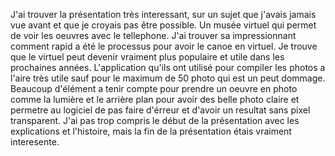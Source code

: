 J'ai trouver la présentation très interessant, sur un sujet que j'avais jamais vue avant et que je croyais pas être possible. Un musée virtuel qui permet de voir les oeuvres avec le tellephone. J'ai trouver sa impressionnant comment rapid a été le processus pour avoir le canoe en virtuel. Je trouve que le virtuel peut devenir vraiment plus populaire et utile dans les prochaines années. L'application qu'ils ont utilisé pour compiler les photos a l'aire très utile sauf pour le maximum de 50 photo qui est un peut dommage. Beaucoup d'élément a tenir compte pour prendre un oeuvre en photo comme la lumière et le arrière plan pour avoir des belle photo claire et permetre au logiciel de pas faire d'érreur et d'avoir un resultat sans pixel transparent. J'ai pas trop compris le début de la présentation avec les explications et l'histoire, mais la fin de la présentation étais vraiment interesente.
